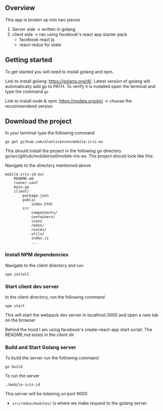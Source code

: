 ## Overview

This app is broken up into two pieces</br>
1. Server side -> written in golang </br>
2. client side -> ran using facebook's react app starter pack</br>
    - facebook react js</br>
    - react-redux for state </br>


## Getting started
To get started you will need to install golang and npm.

Link to install golang: https://golang.org/dl/. Latest version of golang will automatically add go to PATH. To verify it is installed open the terminal and type the command ```go```

Link to install node & npm: https://nodejs.org/en/ -> choose the recommendend version

## Download the project
In your terminal type the following command

```
go get github.com/alexlivenson/mobile-iris-ex
```

This should install the project in the following go directory
go/src/github/mobileirisid/mobile-iris-ex. The project should look like this:

Navigate to the directory mentioned above

```
mobile-iris-id-ex/
    README.md
    runner.conf
    main.go
    client/
        package.json
        public
            index.html
        src
            compontents/
            containers/
            icons
            redux/                
            routes/
            utils/
            index.js
            ...
```

### Install NPM dependencies
Navigate to the client directory and run
```
npm install
```

### Start client dev server
In the client directory, run the following command

```
npm start
```

This will start the webpack dev server in localhost:3000 and open a new tab on the browser

Behind the hood I am using facebook's create-react-app start script. The README.md exists in the *client* dir

### Build and Start Golang server

To build the server run the following command
```
go build
```

To run the server
```
./mobile-iris-id
```

This server will be listening on port 9000

* `src/redux/modules/` is where we make request to the golang server


